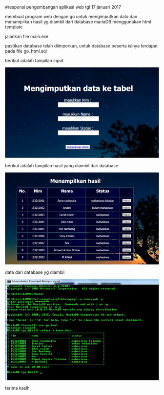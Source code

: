 #responsi pengembangan aplikasi web
tgl 17 januari 2017


membuat program web dengan go untuk mengimputkan data dan menampilkan hasil yg diambil dari database mariaDB menggunakan html template

jalankan file main.exe 

pastikan database telah diimporkan,
untuk database beserta isinya terdapat pada file go_html.sql


berikut adalah tampilan input


![GitHub Logo](/data/tampil1.jpg)

berikut adalah tampilan hasil yang diambil dari database


![GitHub Logo](/data/tampil2.jpg)

data dari database yg diambil


![GitHub Logo](/data/tampil3.jpg)

terima kasih
